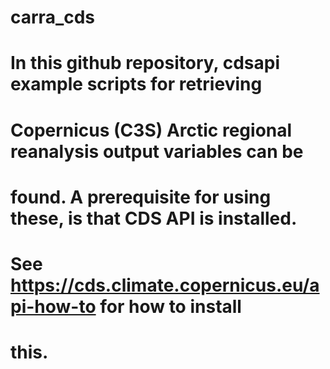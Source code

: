 # carra_cds
#
# In this github repository, cdsapi example scripts for retrieving 
# Copernicus (C3S) Arctic regional reanalysis output variables can be
# found. A prerequisite for using these, is that CDS API is installed.
# See https://cds.climate.copernicus.eu/api-how-to for how to install 
# this.
